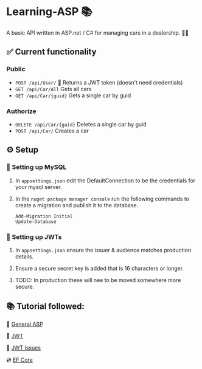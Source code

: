 # Learning-ASP 📚

A basic API written in ASP.net / C# for managing cars in a dealership. 🚗💨


## ✅ Current functionality

### Public
- `POST /api/User/` 🔐 Returns a JWT token (doesn't need credentials)
- `GET /api/Car/All` Gets all cars
- `GET /api/Car/{guid}` Gets a single car by guid

### Authorize
- `DELETE /api/Car/{guid}` Deletes a single car by guid
- `POST /api/Car/` Creates a car

## ⚙️ Setup

### 📂 Setting up MySQL
1. In `appsettings.json` edit the DefaultConnection to be the credentials for your mysql server.

2. In the `nuget package manager console` run the following commands to create a migration and publish it to the database.
    ```
    Add-Migration Initial
    Update-Database
    ```

### 🔐 Setting up JWTs
1. In `appsettings.json` ensure the issuer & audience matches production details.

2. Ensure a secure secret key is added that is 16 characters or longer.

3. TODO: In production these will nee to be moved somewhere more secure.

## 📚 Tutorial followed:

👨 [General ASP](https://www.youtube.com/playlist?list=PL3ewn8T-zRWgO-GAdXjVRh-6thRog6ddg)

🔐 [JWT](https://www.youtube.com/watch?v=4cFhYUK8wnc)

🤔 [JWT Issues](https://www.reddit.com/r/dotnet/comments/11dekla/jwt_token_not_being_authorized_by_authorize/)

💿 [EF Core](https://www.youtube.com/watch?v=39rSVOScx9c)